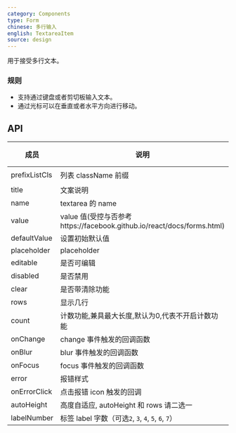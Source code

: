```yaml
---
category: Components
type: Form
chinese: 多行输入
english: TextareaItem
source: design
---
```



用于接受多行文本。

### 规则
- 支持通过键盘或者剪切板输入文本。
- 通过光标可以在垂直或者水平方向进行移动。


## API


| 成员        | 说明           | 类型             | 默认值       |
|------------|----------------|-----------------|--------------|
| prefixListCls    |   列表 className 前缀      | String |  `am-list`  |
| title    | 文案说明        | String/node |  '' |
| name    | textarea 的 name       | String |   -  |
| value    | value 值(受控与否参考https://facebook.github.io/react/docs/forms.html)  | String |  无  |
| defaultValue    | 设置初始默认值        | String |  -  |
| placeholder      | placeholder        | String | ''  |
| editable    | 是否可编辑        | bool |  true  |
| disabled    | 是否禁用        | bool |  false  |
| clear      |   是否带清除功能      | bool |  true  |
| rows      |   显示几行      | number |   1 |
| count      |  计数功能,兼具最大长度,默认为0,代表不开启计数功能      | number | -  |
| onChange    | change 事件触发的回调函数 | Function(val) |  -  |
| onBlur     | blur 事件触发的回调函数 | Function(val) |   -  |
| onFocus    | focus 事件触发的回调函数 | Function(val) |  -  |
| error       | 报错样式        | bool |  false  |
| onErrorClick       | 点击报错 icon 触发的回调   | Function |  无  |
| autoHeight       | 高度自适应, autoHeight 和 rows 请二选一    | bool  | false  |
| labelNumber   | 标签 label 字数（可选`2`, `3`, `4`, `5`, `6`, `7`） | number | `4`  |

